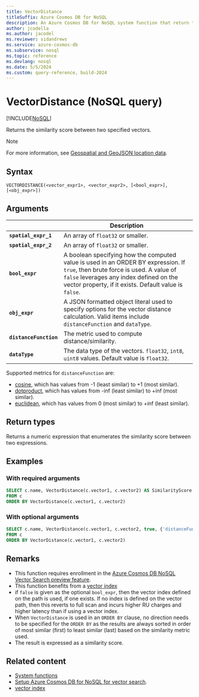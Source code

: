 ```yaml
---
title: VectorDistance
titleSuffix: Azure Cosmos DB for NoSQL
description: An Azure Cosmos DB for NoSQL system function that return the similarity score between two vectors.
author: jcodella
ms.author: jacodel
ms.reviewer: sidandrews
ms.service: azure-cosmos-db
ms.subservice: nosql
ms.topic: reference
ms.devlang: nosql
ms.date: 5/5/2024
ms.custom: query-reference, build-2024
---
```


# VectorDistance (NoSQL query)

[!INCLUDE[NoSQL](../../includes/appliesto-nosql.md)]

Returns the similarity score between two specified vectors.

> [!NOTE]
> For more information, see [Geospatial and GeoJSON location data](geospatial-intro.md).

## Syntax

```nosql
VECTORDISTANCE(<vector_expr1>, <vector_expr2>, [<bool_expr>], [<obj_expr>])  
```

## Arguments

| | Description |
| --- | --- |
| **`spatial_expr_1`** | An array of `float32` or smaller.|
| **`spatial_expr_2`** | An array of `float32` or smaller.|
| **`bool_expr`** | A boolean specifying how the computed value is used in an ORDER BY expression. If `true`, then brute force is used. A value of `false` leverages any index defined on the vector property, if it exists. Default value is `false`.|
|**`obj_expr`**| A JSON formatted object literal used to specify options for the vector distance calculation. Valid items include `distanceFunction` and `dataType`.|
| **`distanceFunction`** | The metric used to compute distance/similarity.
| **`dataType`** | The data type of the vectors. `float32`, `int8`, `uint8` values. Default value is `float32`. |


Supported metrics for `distanceFunction` are: 
   *  [cosine](https://en.wikipedia.org/wiki/Cosine_similarity), which has values from -1 (least similar) to +1 (most similar).  
   *  [dotproduct](https://en.wikipedia.org/wiki/Dot_product), which has values from -inf (least similar) to +inf (most similar).
   *  [euclidean](https://en.wikipedia.org/wiki/Euclidean_distance), which has values from 0 (most similar) to +inf (least similar).

## Return types

Returns a numeric expression that enumerates the similarity score between two expressions.

## Examples

### With required arguments
```sql
SELECT c.name, VectorDistance(c.vector1, c.vector2) AS SimilarityScore
FROM c
ORDER BY VectorDistance(c.vector1, c.vector2)
```

### With optional arguments
```sql
SELECT c.name, VectorDistance(c.vector1, c.vector2, true, {'distanceFunction':'cosine', 'dataType':'float32',}) AS SimilarityScore
FROM c
ORDER BY VectorDistance(c.vector1, c.vector2)
```

## Remarks
- This function requires enrollment in the [Azure Cosmos DB NoSQL Vector Search preview feature](../vector-search.md#enroll-in-the-vector-search-preview-feature).
- This function benefits from a [vector index](../../index-policy.md#vector-indexes)
- if `false` is given as the optional `bool_expr`, then the vector index defined on the path is used, if one exists. If no index is defined on the vector path, then this reverts to full scan and incurs higher RU charges and higher latency than if using a vector index. 
- When `VectorDistance` is used in an `ORDER BY` clause, no direction needs to be specified for the `ORDER BY` as the results are always sorted in order of most similar (first) to least similar (last) based on the similarity metric used.
- The result is expressed as a similarity score.

## Related content
- [System functions](system-functions.yml)
- [Setup Azure Cosmos DB for NoSQL for vector search](../vector-search.md).
- [vector index](../../index-policy.md#vector-indexes)

